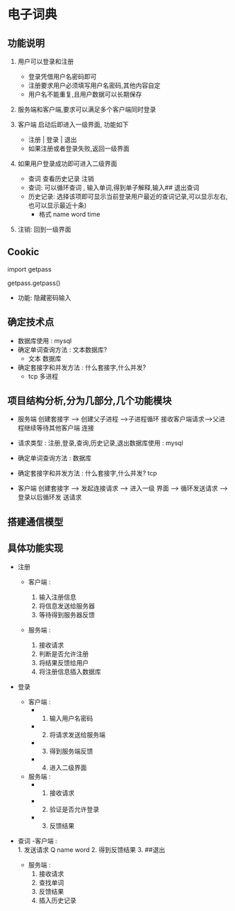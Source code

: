 # 电子词典

## 功能说明
1. 用户可以登录和注册
    - 登录凭借用户名密码即可
    - 注册要求用户必须填写用户名密码,其他内容自定
    - 用户名不能重复,且用户数据可以长期保存

2. 服务端和客户端,要求可以满足多个客户端同时登录

3. 客户端 启动后即进入一级界面, 功能如下

    - 注册  | 登录 | 退出
    - 如果注册或者登录失败,返回一级界面

4. 如果用户登录成功即可进入二级界面
    - 查词  查看历史记录  注销
    - 查词: 可以循环查词 , 输入单词,得到单子解释,输入## 退出查词
    - 历史记录: 选择该项即可显示当前登录用户最近的查词记录,可以显示左右,也可以显示最近十条)
        - 格式   name    word    time 
5. 注销: 回到一级界面

## Cookic

import getpass

getpass.getpass()
- 功能: 隐藏密码输入
## 确定技术点
   
- 数据库使用 : mysql
- 确定单词查询方法 : 文本数据库?
    - 文本  数据库
- 确定套接字和并发方法 : 什么套接字,什么并发?
    - tcp   多进程

## 项目结构分析,分为几部分,几个功能模块

-   服务端   创建套接字 --> 创建父子进程 -->子进程循环          接收客户端请求-->父进程继续等待其他客户端          连接

- 请求类型 : 注册,登录,查询,历史记录,退出数据库使用 : mysql
- 确定单词查询方法 : 
    数据库
- 确定套接字和并发方法 : 什么套接字,什么并发?
    tcp  

- 客户端   创建套接字 --> 发起连接请求 --> 进入一级          界面 --> 循环发送请求 --> 登录以后循环发          送请求
## 搭建通信模型

## 具体功能实现
   
- 注册
    - 客户端 :
        1. 输入注册信息
        2. 将信息发送给服务器
        3. 等待得到服务器反馈

    - 服务端 : 
        1. 接收请求
        2. 判断是否允许注册
        3. 将结果反馈给用户
        4. 将注册信息插入数据库

- 登录
    - 客户端 : 
        - 1. 输入用户名密码
        - 2. 将请求发送给服务端
        - 3. 得到服务端反馈
        - 4. 进入二级界面
    - 服务端 :
        - 1. 接收请求
        - 2. 验证是否允许登录
        - 3. 反馈结果
     
- 查词
	-客户端 :  
        1. 发送请求 Q  name  word
        2. 得到反馈结果
		3. ##退出
    - 服务端 : 
        1. 接收请求
	    2. 查找单词 
		3. 反馈结果
		4. 插入历史记录
